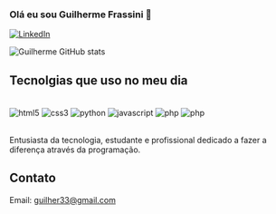 ### Olá eu sou Guilherme Frassini 👋

[![LinkedIn](https://img.shields.io/badge/LinkedIn-0077B5?style=for-the-badge&logo=linkedin&logoColor=white)](https://www.linkedin.com/in/guilherme-frassini/)


![Guilherme GitHub stats](https://github-readme-stats.vercel.app/api?username=GuiFrassini&show_icons=true&theme=radical)

## Tecnolgias que uso no meu dia

<div style="display:inline_block"><br/>
    <img align="center" alt= "html5" src= "https://img.shields.io/badge/HTML5-E34F26?style=for-the-badge&logo=html5&logoColor=white"/> 
    <img align="center" alt= "css3" src= "https://img.shields.io/badge/CSS3-1572B6?style=for-the-badge&logo=css3&logoColor=white"/> 
    <img align="center" alt= "python" src= "https://img.shields.io/badge/Python-3776AB?style=for-the-badge&logo=python&logoColor=white"/> 
    <img align="center" alt= "javascript" src= "https://img.shields.io/badge/JavaScript-F7DF1E?style=for-the-badge&logo=javascript&logoColor=black"/> 
    <img align="center" alt= "php" src= "https://img.shields.io/badge/PHP-777BB4?style=for-the-badge&logo=php&logoColor=white"/> 
    <img align="center" alt= "php" src= "https://img.shields.io/badge/Bootstrap-563D7C?style=for-the-badge&logo=bootstrap&logoColor=white"/> 
</div><br/>

Entusiasta da tecnologia, estudante e profissional dedicado a fazer a diferença através da programação.

## Contato

Email: guilher33@gmail.com
